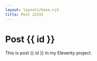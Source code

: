 ```yaml
---
layout: layouts/base.njk
title: Post 12315
---
```


# Post {{ id }}

This is post {{ id }} in my Eleventy project.
